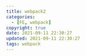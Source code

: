 ```yaml
---
title: webpack2
categories:
  - [FE, webpack]
copyright: true
date: 2021-09-11 22:30:27
updated: 2021-09-11 22:30:27
tags: webpack
---
```

